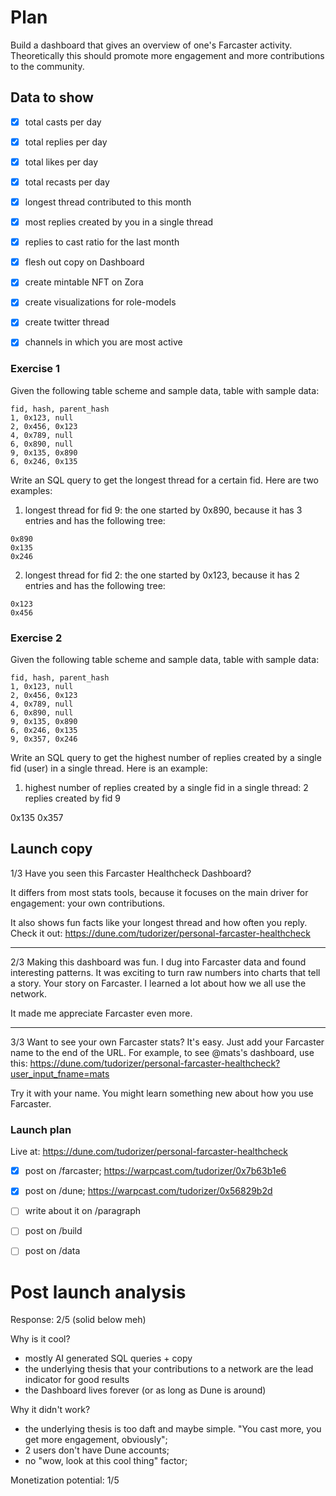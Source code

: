 # Plan

Build a dashboard that gives an overview of one's Farcaster activity. Theoretically this should promote more engagement and more contributions to the community.

## Data to show

- [x] total casts per day
- [x] total replies per day
- [x] total likes per day
- [x] total recasts per day

- [x] longest thread contributed to this month
- [x] most replies created by you in a single thread
- [x] replies to cast ratio for the last month
- [x] flesh out copy on Dashboard
- [x] create mintable NFT on Zora
- [x] create visualizations for role-models
- [x] create twitter thread
- [x] channels in which you are most active


### Exercise 1

Given the following table scheme and sample data, 
table with sample data:
```CSV
fid, hash, parent_hash
1, 0x123, null
2, 0x456, 0x123
4, 0x789, null
6, 0x890, null
9, 0x135, 0x890
6, 0x246, 0x135
```

Write an SQL query to get the longest thread for a certain fid. Here are two examples:

1. longest thread for fid 9: the one started by 0x890, because it has 3 entries and has the following tree:

```
0x890
0x135
0x246
```

2. longest thread for fid 2: the one started by 0x123, because it has 2 entries and has the following tree:

```
0x123
0x456
```

### Exercise 2

Given the following table scheme and sample data, 
table with sample data:
```CSV
fid, hash, parent_hash
1, 0x123, null
2, 0x456, 0x123
4, 0x789, null
6, 0x890, null
9, 0x135, 0x890
6, 0x246, 0x135
9, 0x357, 0x246
```

Write an SQL query to get the highest number of replies created by a single fid (user) in a single thread. Here is an example:

1. highest number of replies created by a single fid in a single thread: 2 replies created by fid 9

0x135
0x357


## Launch copy

1/3 Have you seen this Farcaster Healthcheck Dashboard? 

It differs from most stats tools, because it focuses on the main driver for engagement: your own contributions. 

It also shows fun facts like your longest thread and how often you reply. Check it out: https://dune.com/tudorizer/personal-farcaster-healthcheck

---

2/3 Making this dashboard was fun. I dug into Farcaster data and found interesting patterns. It was exciting to turn raw numbers into charts that tell a story. Your story on Farcaster. I learned a lot about how we all use the network. 

It made me appreciate Farcaster even more.

---

3/3 Want to see your own Farcaster stats? It's easy. Just add your Farcaster name to the end of the URL. For example, to see @mats's dashboard, use this: https://dune.com/tudorizer/personal-farcaster-healthcheck?user_input_fname=mats

Try it with your name. You might learn something new about how you use Farcaster.


### Launch plan

Live at: https://dune.com/tudorizer/personal-farcaster-healthcheck

- [x] post on /farcaster; https://warpcast.com/tudorizer/0x7b63b1e6
- [x] post on /dune; https://warpcast.com/tudorizer/0x56829b2d
- [ ] write about it on /paragraph
- [ ] post on /build
- [ ] post on /data


# Post launch analysis

Response: 2/5 (solid below meh)

Why is it cool?
- mostly AI generated SQL queries + copy
- the underlying thesis that your contributions to a network are the lead indicator for good results
- the Dashboard lives forever (or as long as Dune is around)

Why it didn't work?
- the underlying thesis is too daft and maybe simple. "You cast more, you get more engagement, obviously";
- 2 users don't have Dune accounts;
- no "wow, look at this cool thing" factor;

Monetization potential: 1/5
